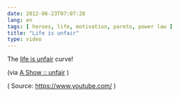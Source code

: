 ```yaml
---
date: 2012-06-23T07:07:28
lang: en
tags: [ heroes, life, motivation, pareto, power law ]
title: "Life is unfair"
type: video
---
```


The [life is unfair](http://en.wikipedia.org/wiki/Power_law) curve!

(via [A Show :: unfair](http://ashow.zefrank.com/episodes/32) )

( Source: <https://www.youtube.com/> )

